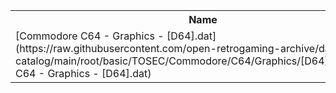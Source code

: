 <table>
<tr><th>Name</th><th>Size</th></tr>
<tr><td>
[Commodore C64 - Graphics - [D64].dat](https://raw.githubusercontent.com/open-retrogaming-archive/dat-catalog/main/root/basic/TOSEC/Commodore/C64/Graphics/[D64]/Commodore C64 - Graphics - [D64].dat)
</td><td>2173450</td></tr>
</table>
